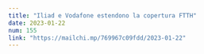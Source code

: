 ```yaml
---
title: "Iliad e Vodafone estendono la copertura FTTH"
date: 2023-01-22
num: 155
link: "https://mailchi.mp/769967c09fdd/2023-01-22"
---
```

